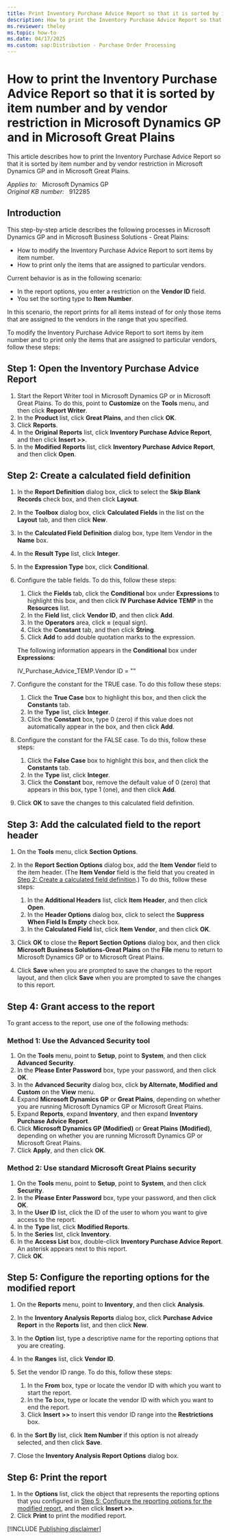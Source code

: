 ```yaml
---
title: Print Inventory Purchase Advice Report so that it is sorted by item number and by vendor restriction
description: How to print the Inventory Purchase Advice Report so that it is sorted by item number and by vendor restriction in Microsoft Dynamics GP and in Microsoft Great Plains.
ms.reviewer: theley
ms.topic: how-to
ms.date: 04/17/2025
ms.custom: sap:Distribution - Purchase Order Processing
---
```

# How to print the Inventory Purchase Advice Report so that it is sorted by item number and by vendor restriction in Microsoft Dynamics GP and in Microsoft Great Plains

This article describes how to print the Inventory Purchase Advice Report so that it is sorted by item number and by vendor restriction in Microsoft Dynamics GP and in Microsoft Great Plains.

_Applies to:_ &nbsp; Microsoft Dynamics GP  
_Original KB number:_ &nbsp; 912285

## Introduction

This step-by-step article describes the following processes in Microsoft Dynamics GP and in Microsoft Business Solutions - Great Plains:

- How to modify the Inventory Purchase Advice Report to sort items by item number.
- How to print only the items that are assigned to particular vendors.

Current behavior is as in the following scenario:

- In the report options, you enter a restriction on the **Vendor ID** field.
- You set the sorting type to **Item Number**.

In this scenario, the report prints for all items instead of for only those items that are assigned to the vendors in the range that you specified.

To modify the Inventory Purchase Advice Report to sort items by item number and to print only the items that are assigned to particular vendors, follow these steps:

## Step 1: Open the Inventory Purchase Advice Report

1. Start the Report Writer tool in Microsoft Dynamics GP or in Microsoft Great Plains. To do this, point to **Customize** on the **Tools** menu, and then click **Report Writer**.
2. In the **Product** list, click **Great Plains**, and then click **OK**.
3. Click **Reports**.
4. In the **Original Reports** list, click **Inventory Purchase Advice Report**, and then click **Insert >>**.
5. In the **Modified Reports** list, click **Inventory Purchase Advice Report**, and then click **Open**.

## Step 2: Create a calculated field definition

1. In the **Report Definition** dialog box, click to select the **Skip Blank Records** check box, and then click **Layout**.
2. In the **Toolbox** dialog box, click **Calculated Fields** in the list on the **Layout** tab, and then click **New**.
3. In the **Calculated Field Definition** dialog box, type Item Vendor in the **Name** box.
4. In the **Result Type** list, click **Integer**.
5. In the **Expression Type** box, click **Conditional**.
6. Configure the table fields. To do this, follow these steps:

    1. Click the **Fields** tab, click the **Conditional** box under **Expressions** to highlight this box, and then click **IV Purchase Advice TEMP** in the **Resources** list.
    2. In the **Field** list, click **Vendor ID**, and then click **Add**.
    3. In the **Operators** area, click **=** (equal sign).
    4. Click the **Constant** tab, and then click **String**.
    5. Click **Add** to add double quotation marks to the expression.

    The following information appears in the **Conditional** box under **Expressions**:

    IV_Purchase_Advice_TEMP.Vendor ID = ""

7. Configure the constant for the TRUE case. To do this follow these steps:

    1. Click the **True Case** box to highlight this box, and then click the **Constants** tab.
    2. In the **Type** list, click **Integer**.
    3. Click the **Constant** box, type 0 (zero) if this value does not automatically appear in the box, and then click **Add**.

8. Configure the constant for the FALSE case. To do this, follow these steps:

    1. Click the **False Case** box to highlight this box, and then click the **Constants** tab.
    2. In the **Type** list, click **Integer**.
    3. Click the **Constant** box, remove the default value of 0 (zero) that appears in this box, type 1 (one), and then click **Add**.

9. Click **OK** to save the changes to this calculated field definition.

## Step 3: Add the calculated field to the report header

1. On the **Tools** menu, click **Section Options**.
2. In the **Report Section Options** dialog box, add the **Item Vendor** field to the item header. (The **Item Vendor** field is the field that you created in [Step 2: Create a calculated field definition](#step-2-create-a-calculated-field-definition).) To do this, follow these steps:

    1. In the **Additional Headers** list, click **Item Header**, and then click **Open**.
    2. In the **Header Options** dialog box, click to select the **Suppress When Field Is Empty** check box.
    3. In the **Calculated Field** list, click **Item Vendor**, and then click **OK**.

3. Click **OK** to close the **Report Section Options** dialog box, and then click **Microsoft Business Solutions-Great Plains** on the **File** menu to return to Microsoft Dynamics GP or to Microsoft Great Plains.
4. Click **Save** when you are prompted to save the changes to the report layout, and then click **Save** when you are prompted to save the changes to this report.

## Step 4: Grant access to the report

To grant access to the report, use one of the following methods:

### Method 1: Use the Advanced Security tool

1. On the **Tools** menu, point to **Setup**, point to **System**, and then click **Advanced Security**.
2. In the **Please Enter Password** box, type your password, and then click **OK**.
3. In the **Advanced Security** dialog box, click **by Alternate, Modified and Custom** on the **View** menu.
4. Expand **Microsoft Dynamics GP** or **Great Plains**, depending on whether you are running Microsoft Dynamics GP or Microsoft Great Plains.
5. Expand **Reports**, expand **Inventory**, and then expand **Inventory Purchase Advice Report**.
6. Click **Microsoft Dynamics GP (Modified)** or **Great Plains (Modified)**, depending on whether you are running Microsoft Dynamics GP or Microsoft Great Plains.
7. Click **Apply**, and then click **OK**.

### Method 2: Use standard Microsoft Great Plains security

1. On the **Tools** menu, point to **Setup**, point to **System**, and then click **Security**.
2. In the **Please Enter Password** box, type your password, and then click **OK**.
3. In the **User ID** list, click the ID of the user to whom you want to give access to the report.
4. In the **Type** list, click **Modified Reports**.
5. In the **Series** list, click **Inventory**.
6. In the **Access List** box, double-click **Inventory Purchase Advice Report**. An asterisk appears next to this report.
7. Click **OK**.

## Step 5: Configure the reporting options for the modified report

1. On the **Reports** menu, point to **Inventory**, and then click **Analysis**.
2. In the **Inventory Analysis Reports** dialog box, click **Purchase Advice Report** in the **Reports** list, and then click **New**.
3. In the **Option** list, type a descriptive name for the reporting options that you are creating.
4. In the **Ranges** list, click **Vendor ID**.
5. Set the vendor ID range. To do this, follow these steps:

    1. In the **From** box, type or locate the vendor ID with which you want to start the report.
    2. In the **To** box, type or locate the vendor ID with which you want to end the report.
    3. Click **Insert >>** to insert this vendor ID range into the **Restrictions** box.
6. In the **Sort By** list, click **Item Number** if this option is not already selected, and then click **Save**.
7. Close the **Inventory Analysis Report Options** dialog box.

## Step 6: Print the report

1. In the **Options** list, click the object that represents the reporting options that you configured in [Step 5: Configure the reporting options for the modified report](#step-5-configure-the-reporting-options-for-the-modified-report), and then click **Insert >>**.
2. Click **Print** to print the modified report.

[!INCLUDE [Publishing disclaimer](../../includes/publishing-disclaimer.md)]
